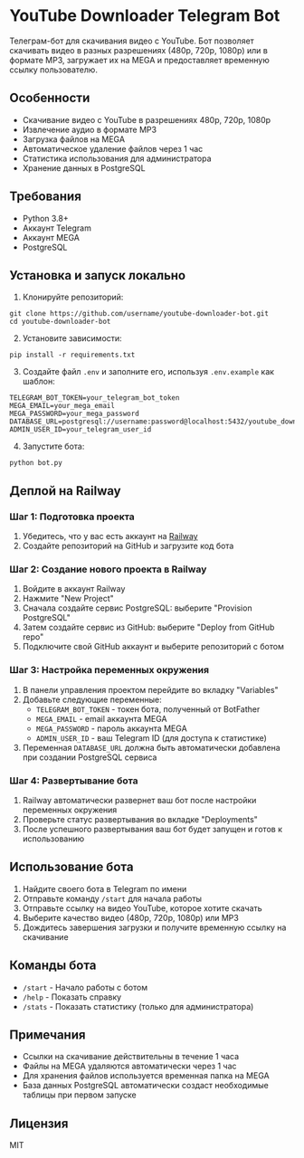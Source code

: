 # YouTube Downloader Telegram Bot

Телеграм-бот для скачивания видео с YouTube. Бот позволяет скачивать видео в разных разрешениях (480p, 720p, 1080p) или в формате MP3, загружает их на MEGA и предоставляет временную ссылку пользователю.

## Особенности

- Скачивание видео с YouTube в разрешениях 480p, 720p, 1080p
- Извлечение аудио в формате MP3
- Загрузка файлов на MEGA
- Автоматическое удаление файлов через 1 час
- Статистика использования для администратора
- Хранение данных в PostgreSQL

## Требования

- Python 3.8+
- Аккаунт Telegram
- Аккаунт MEGA
- PostgreSQL

## Установка и запуск локально

1. Клонируйте репозиторий:
```
git clone https://github.com/username/youtube-downloader-bot.git
cd youtube-downloader-bot
```

2. Установите зависимости:
```
pip install -r requirements.txt
```

3. Создайте файл `.env` и заполните его, используя `.env.example` как шаблон:
```
TELEGRAM_BOT_TOKEN=your_telegram_bot_token
MEGA_EMAIL=your_mega_email
MEGA_PASSWORD=your_mega_password
DATABASE_URL=postgresql://username:password@localhost:5432/youtube_downloader
ADMIN_USER_ID=your_telegram_user_id
```

4. Запустите бота:
```
python bot.py
```

## Деплой на Railway

### Шаг 1: Подготовка проекта

1. Убедитесь, что у вас есть аккаунт на [Railway](https://railway.app/)
2. Создайте репозиторий на GitHub и загрузите код бота

### Шаг 2: Создание нового проекта в Railway

1. Войдите в аккаунт Railway
2. Нажмите "New Project"
3. Сначала создайте сервис PostgreSQL: выберите "Provision PostgreSQL"
4. Затем создайте сервис из GitHub: выберите "Deploy from GitHub repo"
5. Подключите свой GitHub аккаунт и выберите репозиторий с ботом

### Шаг 3: Настройка переменных окружения

1. В панели управления проектом перейдите во вкладку "Variables"
2. Добавьте следующие переменные:
   - `TELEGRAM_BOT_TOKEN` - токен бота, полученный от BotFather
   - `MEGA_EMAIL` - email аккаунта MEGA
   - `MEGA_PASSWORD` - пароль аккаунта MEGA
   - `ADMIN_USER_ID` - ваш Telegram ID (для доступа к статистике)
3. Переменная `DATABASE_URL` должна быть автоматически добавлена при создании PostgreSQL сервиса

### Шаг 4: Развертывание бота

1. Railway автоматически развернет ваш бот после настройки переменных окружения
2. Проверьте статус развертывания во вкладке "Deployments"
3. После успешного развертывания ваш бот будет запущен и готов к использованию

## Использование бота

1. Найдите своего бота в Telegram по имени
2. Отправьте команду `/start` для начала работы
3. Отправьте ссылку на видео YouTube, которое хотите скачать
4. Выберите качество видео (480p, 720p, 1080p) или MP3
5. Дождитесь завершения загрузки и получите временную ссылку на скачивание

## Команды бота

- `/start` - Начало работы с ботом
- `/help` - Показать справку
- `/stats` - Показать статистику (только для администратора)

## Примечания

- Ссылки на скачивание действительны в течение 1 часа
- Файлы на MEGA удаляются автоматически через 1 час
- Для хранения файлов используется временная папка на MEGA
- База данных PostgreSQL автоматически создаст необходимые таблицы при первом запуске

## Лицензия

MIT 